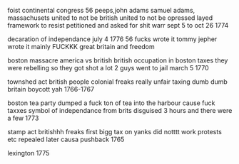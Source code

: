 foist continental congress
56 peeps,john adams samuel adams, massachusets
united to not be british
united to not be opressed
layed framework to resist
petitioned and asked for shit
warr
sept 5 to oct 26 1774

decaration of independance
july 4 1776
56 fucks wrote it
tommy jepher wrote it mainly
FUCKKK great britain
and freedom

boston massacre
america vs british
british occupation in boston
taxes
they were rebelling
so they got shot a lot
2 guys went to jail
march 5 1770

townshed act
british people
colonial freaks
really unfair taxing
dumb dumb britain
boycott
yah
1766-1767

boston tea party
dumped a fuck ton of tea into the harbour
cause fuck taxxes
symbol of independance from brits
disguised
3 hours and there were a few
1773

stamp act
britishhh freaks
first bigg tax on yanks
did notttt work
protests etc
repealed later causa pushback
1765

lexington 
1775